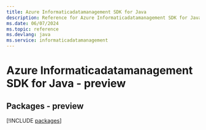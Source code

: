 ```yaml
---
title: Azure Informaticadatamanagement SDK for Java
description: Reference for Azure Informaticadatamanagement SDK for Java
ms.date: 06/07/2024
ms.topic: reference
ms.devlang: java
ms.service: informaticadatamanagement
---
```

# Azure Informaticadatamanagement SDK for Java - preview
## Packages - preview
[!INCLUDE [packages](informaticadatamanagement-index.md)]